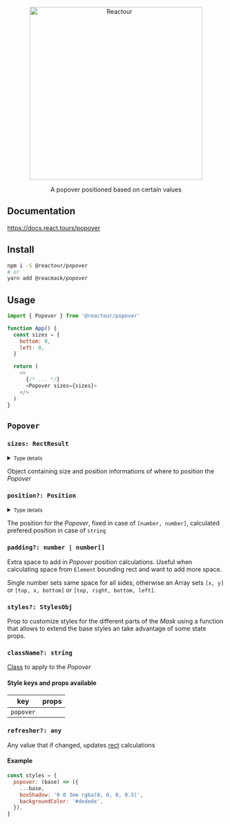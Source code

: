 <p align="center">
  <img alt="Reactour" title="Reactour" src="https://raw.githubusercontent.com/elrumordelaluz/reactour/main/packages/popover/logo.svg" width="400">
</p>
<p align="center">
  A popover positioned based on certain values
</p>

## Documentation

https://docs.react.tours/popover

## Install

```zsh
npm i -S @reactour/popover
# or
yarn add @reacmask/popover
```

## Usage

```js
import { Popover } from '@reactour/popover'

function App() {
  const sizes = {
    bottom: 0,
    left: 0,
  }

  return (
    <>
      {/* ... */}
      <Popover sizes={sizes}>
    </>
  )
}
```

## `Popover`

### `sizes: RectResult`

<details>
  <summary><small>Type details</small></summary>

```ts
type RectResult = {
  width?: number
  height?: number
  top?: number
  left?: number
  bottom?: number
  right?: number
}
```

</details>

Object containing size and position informations of where to position the _Popover_

### `position?: Position`

<details>
  <summary><small>Type details</small></summary>

```ts
type Position =
  | 'top'
  | 'right'
  | 'bottom'
  | 'left'
  | 'center'
  | [number, number]
  | ((postionsProps: PositionProps, prevRect: RectResult) => Position)

type PositionProps = {
  bottom: number
  height: number
  left: number
  right: number
  top: number
  width: number
  windowWidth: number
  windowHeight: number
}
```

</details>

The position for the _Popover_, fixed in case of `[number, number]`, calculated prefered position in case of `string`

### `padding?: number | number[]`

Extra space to add in _Popover_ position calculations. Useful when calculating space from `Element` bounding rect and want to add more space.

Single number sets same space for all sides, otherwise an Array sets `[x, y]` or `[top, x, bottom]` or `[top, right, bottom, left]`.

### `styles?: StylesObj`

Prop to customize styles for the different parts of the _Mask_ using a function that allows to extend the base styles an take advantage of some state props.

### `className?: string`

[Class](https://developer.mozilla.org/en-US/docs/Web/HTML/Global_attributes/class) to apply to the _Popover_

#### Style keys and props available

| key       | props |
| --------- | ----- |
| `popover` |       |

### `refresher?: any`

Any value that if changed, updates [rect](https://github.com/elrumordelaluz/reactour/tree/main/packages/utils#refresher-any) calculations

#### Example

```js
const styles = {
  popover: (base) => ({
    ...base,
    boxShadow: '0 0 3em rgba(0, 0, 0, 0.5)',
    backgroundColor: '#dedede',
  }),
}
```
